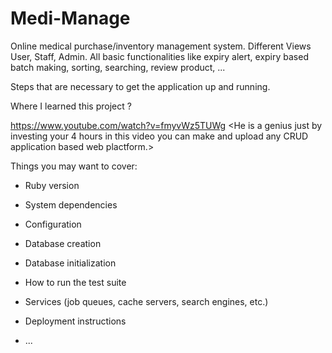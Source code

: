 # Medi-Manage

Online medical purchase/inventory management system.
Different Views User, Staff, Admin.
All basic functionalities like expiry alert, expiry based batch making, sorting, searching, review product, ...

Steps that are necessary to get the
application up and running.

Where I learned this project ?

https://www.youtube.com/watch?v=fmyvWz5TUWg 
<He is a genius just by investing your 4 hours in this video you can make and upload any CRUD application based web plactform.>

Things you may want to cover:

* Ruby version

* System dependencies

* Configuration

* Database creation

* Database initialization

* How to run the test suite

* Services (job queues, cache servers, search engines, etc.)

* Deployment instructions

* ...
